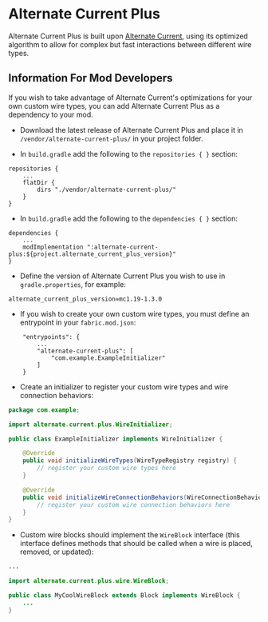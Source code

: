 # Alternate Current Plus

Alternate Current Plus is built upon [Alternate Current](https://github.com/SpaceWalkerRS/alternate-current/blob/main/README.md), using its optimized algorithm to allow for complex but fast interactions between different wire types.

## Information For Mod Developers

If you wish to take advantage of Alternate Current's optimizations for your own custom wire types, you can add Alternate Current Plus as a dependency to your mod.

- Download the latest release of Alternate Current Plus and place it in `/vendor/alternate-current-plus/` in your project folder.

- In `build.gradle` add the following to the `repositories { }` section:

```
repositories {
	...
	flatDir {
		dirs "./vendor/alternate-current-plus/"
	}
}
```

- In `build.gradle` add the following to the `dependencies { }` section:

```
dependencies {
	...
	modImplementation ":alternate-current-plus:${project.alternate_current_plus_version}"
}
```

- Define the version of Alternate Current Plus you wish to use in `gradle.properties`, for example:

```
alternate_current_plus_version=mc1.19-1.3.0
```

- If you wish to create your own custom wire types, you must define an entrypoint in your `fabric.mod.json`:

```
	"entrypoints": {
		...
		"alternate-current-plus": [
			"com.example.ExampleInitializer"
		]
	}
```

- Create an initializer to register your custom wire types and wire connection behaviors:

```java
package com.example;

import alternate.current.plus.WireInitializer;

public class ExampleInitializer implements WireInitializer {

	@Override
	public void initializeWireTypes(WireTypeRegistry registry) {
		// register your custom wire types here
	}

	@Override
	public void initializeWireConnectionBehaviors(WireConnectionBehaviorRegistry registry) {
		// register your custom wire connection behaviors here
	}
}
```

- Custom wire blocks should implement the `WireBlock` interface (this interface defines methods that should be called when a wire is placed, removed, or updated):

```java
...

import alternate.current.plus.wire.WireBlock;

public class MyCoolWireBlock extends Block implements WireBlock {
	...
}
```
